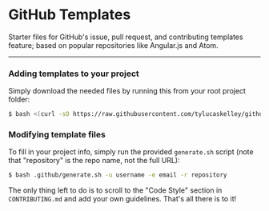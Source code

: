 # GitHub Templates

Starter files for GitHub's issue, pull request, and contributing templates
feature; based on popular repositories like Angular.js and Atom.

---

### Adding templates to your project

Simply download the needed files by running this from your root project folder:

```sh
$ bash <(curl -sO https://raw.githubusercontent.com/tylucaskelley/github-templates/master/install.sh)
```

### Modifying template files

To fill in your project info, simply run the provided `generate.sh` script (note that "repository" is the repo name, not the full URL):

```sh
$ bash .github/generate.sh -u username -e email -r repository
```

The only thing left to do is to scroll to the "Code Style" section in `CONTRIBUTING.md` and add your own guidelines. That's all there is to it!
